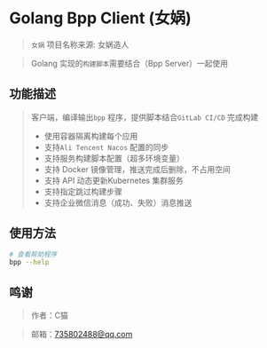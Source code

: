 # Golang Bpp Client (女娲)
> `女娲` 项目名称来源: 女娲造人

> Golang 实现的`构建脚本`需要结合（Bpp Server）一起使用

## 功能描述
> 客户端，编译输出`bpp` 程序，提供脚本结合`GitLab CI/CD` 完成构建
> - 使用容器隔离构建每个应用
> - 支持`Ali Tencent Nacos` 配置的同步
> - 支持服务构建脚本配置（超多环境变量）
> - 支持 Docker 镜像管理，推送完成后删除，不占用空间
> - 支持 API 动态更新Kubernetes 集群服务
> - 支持指定跳过构建步骤
> - 支持企业微信消息（成功、失败）消息推送

## 使用方法
```bash
# 查看帮助程序
bpp --help
```


## 鸣谢
> 作者：C猫

> 邮箱：735802488@qq.com